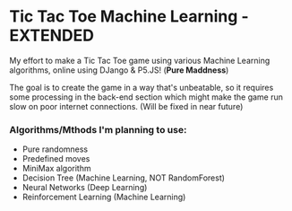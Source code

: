 # Tic Tac Toe Machine Learning - EXTENDED
 My effort to make a Tic Tac Toe game using various Machine Learning algorithms, online using DJango & P5.JS! (**Pure Maddness**)
 
The goal is to create the game in a way that's unbeatable, so it requires some processing in the back-end section which might make the game run slow on poor internet connections. (Will be fixed in near future)

### Algorithms/Mthods I'm planning to use:
- Pure randomness
- Predefined moves
- MiniMax algorithm
- Decision Tree (Machine Learning, NOT RandomForest)
- Neural Networks (Deep Learning)
- Reinforcement Learning (Machine Learning)
